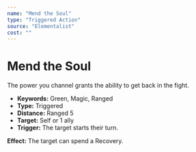 ```yaml
---
name: "Mend the Soul"
type: "Triggered Action"
source: "Elementalist"
cost: ""
---
```


# Mend the Soul

The power you channel grants the ability to get back in the fight.

- **Keywords:** Green, Magic, Ranged
- **Type:** Triggered
- **Distance:** Ranged 5
- **Target:** Self or 1 ally
- **Trigger:** The target starts their turn.

**Effect:** The target can spend a Recovery.
